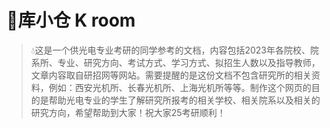 # 🌼库小仓 K room

> 💧这是一个供光电专业考研的同学参考的文档，内容包括2023年各院校、院系所、专业、研究方向、考试方式、学习方式、拟招生人数以及指导教师，文章内容取自研招网等网站。需要提醒的是这份文档不包含研究所的相关资料，例如：西安光机所、长春光机所、上海光机所等等。制作这个网页的目的是帮助光电专业的学生了解研究所报考的相关学校、相关院系以及相关的研究方向，希望帮助到大家！祝大家25考研顺利！
